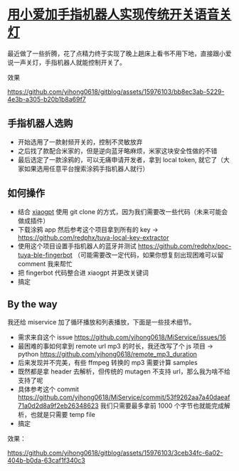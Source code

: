 # [用小爱加手指机器人实现传统开关语音关灯](https://github.com/yihong0618/gitblog/issues/281)

最近做了一些折腾，花了点精力终于实现了晚上趟床上看书不用下地，直接跟小爱说一声关灯，手指机器人就能控制开关了。

效果

https://github.com/yihong0618/gitblog/assets/15976103/bb8ec3ab-5229-4e3b-a305-b20b1b8a69f7


## 手指机器人选购

- 开始选用了一款射频开关的，控制不灵敏放弃
- 之后找了款配合米家的，但是逆向蓝牙略麻烦，米家这块安全性做的不错
- 最后选定了一款涂鸦的，可以无痛申请开发者，拿到 local token, 就它了（大家如果选用任意平台搜索涂鸦手指机器人就行）

## 如何操作

- 结合 [xiaogpt](https://github.com/yihong0618/xiaogpt) 使用 git clone 的方式，因为我们需要改一些代码（未来可能会做成插件）
- 下载涂鸦 app 然后参考这个项目拿到所有的 key -> https://github.com/redphx/tuya-local-key-extractor
- 使用这个项目设置手指机器人的蓝牙并测试 https://github.com/redphx/poc-tuya-ble-fingerbot （可能需要改一定代码，如果你想复刻出现困难可以留 comment 我来帮忙
- 把 fingerbot 代码整合进 xiaogpt 并更改关键词
- 搞定

## By the way

我还给 miservice 加了循环播放和列表播放，下面是一些技术细节。

- 需求来自这个 issue https://github.com/yihong0618/MiService/issues/16
- 最困难的事如何拿到 remote url mp3 的时长，我还改写了个 js 项目 -> python https://github.com/yihong0618/remote_mp3_duration
- 后来发现并不完美，有些 ffmpeg 转换的 mp3 需要计算 samples 
- 既然都是拿 header 去解析，但传统的 mutagen 不支持 url，那么我为啥不给支持了呢
- 具体参考这个 commit https://github.com/yihong0618/MiService/commit/53f9262aa7a40daeaf71a0d2d8a9f2eb26348623 我们只需要最多拿前 1000 个字节也就能完成解析，也就是只需要 temp file
- 搞定

效果：

https://github.com/yihong0618/gitblog/assets/15976103/3ceb34fc-6a02-404b-b0da-63caf1f340c3
